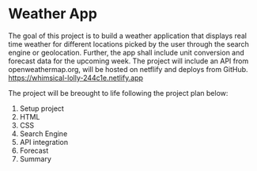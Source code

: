 # Weather App

The goal of this project is to build a weather application that displays real time weather for different locations picked by the user through the search engine or geolocation. Further, the app shall include unit conversion and forecast data for the upcoming week.
The project will include an API from openweathermap.org, will be hosted on netflify and deploys from GitHub.
https://whimsical-lolly-244c1e.netlify.app

The project will be breought to life following the project plan below:

1. Setup project
2. HTML
3. CSS
4. Search Engine
5. API integration
6. Forecast
7. Summary
